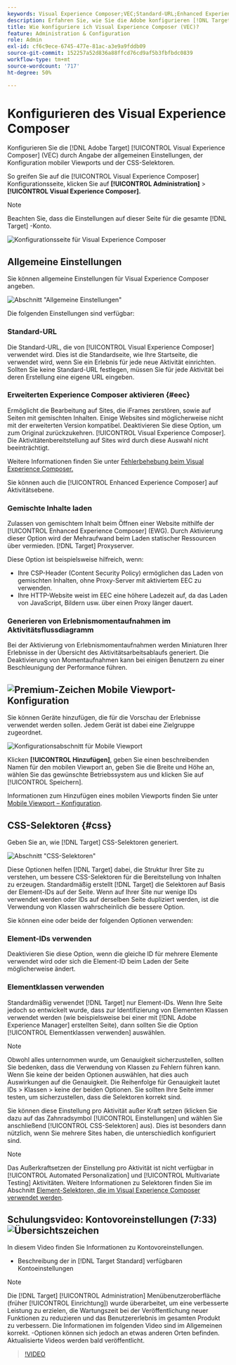 ```yaml
---
keywords: Visual Experience Composer;VEC;Standard-URL;Enhanced Experience Composer;EEC;gemischte Inhalte;Erlebnismomentaufnahmen;mobiler Viewport;CSS;CSS-Selektoren
description: Erfahren Sie, wie Sie die Adobe konfigurieren [!DNL Target] Visual Experience Composer (VEC) durch Festlegen der allgemeinen Einstellungen, der Konfiguration mobiler Viewports und der CSS-Selektoren.
title: Wie konfiguriere ich Visual Experience Composer (VEC)?
feature: Administration & Configuration
role: Admin
exl-id: cf6c9ece-6745-477e-81ac-a3e9a9fddb09
source-git-commit: 152257a52d836a88ffcd76cd9af5b3fbfbdc0839
workflow-type: tm+mt
source-wordcount: '717'
ht-degree: 50%

---
```


# Konfigurieren des Visual Experience Composer

Konfigurieren Sie die [!DNL Adobe Target] [!UICONTROL Visual Experience Composer] (VEC) durch Angabe der allgemeinen Einstellungen, der Konfiguration mobiler Viewports und der CSS-Selektoren.

So greifen Sie auf die [!UICONTROL Visual Experience Composer] Konfigurationsseite, klicken Sie auf **[!UICONTROL Administration]** > **[!UICONTROL Visual Experience Composer].**

>[!NOTE]
>
>Beachten Sie, dass die Einstellungen auf dieser Seite für die gesamte [!DNL Target] -Konto.

![Konfigurationsseite für Visual Experience Composer](/help/main/administrating-target/assets/vec.png)

## Allgemeine Einstellungen

Sie können allgemeine Einstellungen für Visual Experience Composer angeben.

![Abschnitt &quot;Allgemeine Einstellungen&quot;](/help/main/administrating-target/assets/general-settings.png)

Die folgenden Einstellungen sind verfügbar:

### Standard-URL

Die Standard-URL, die von [!UICONTROL Visual Experience Composer] verwendet wird. Dies ist die Standardseite, wie Ihre Startseite, die verwendet wird, wenn Sie ein Erlebnis für jede neue Aktivität einrichten. Sollten Sie keine Standard-URL festlegen, müssen Sie für jede Aktivität bei deren Erstellung eine eigene URL eingeben.

### Erweiterten Experience Composer aktivieren {#eec}

Ermöglicht die Bearbeitung auf Sites, die iFrames zerstören, sowie auf Seiten mit gemischten Inhalten. Einige Websites sind möglicherweise nicht mit der erweiterten Version kompatibel. Deaktivieren Sie diese Option, um zum Original zurückzukehren. [!UICONTROL Visual Experience Composer]. Die Aktivitätenbereitstellung auf Sites wird durch diese Auswahl nicht beeinträchtigt.

Weitere Informationen finden Sie unter [Fehlerbehebung beim Visual Experience Composer.](/help/main/c-experiences/c-visual-experience-composer/r-troubleshoot-composer/troubleshoot-composer.md)

Sie können auch die [!UICONTROL Enhanced Experience Composer] auf Aktivitätsebene.

### Gemischte Inhalte laden

Zulassen von gemischtem Inhalt beim Öffnen einer Website mithilfe der [!UICONTROL Enhanced Experience Composer] (EWG). Durch Aktivierung dieser Option wird der Mehraufwand beim Laden statischer Ressourcen über vermieden. [!DNL Target] Proxyserver.

Diese Option ist beispielsweise hilfreich, wenn:

* Ihre CSP-Header (Content Security Policy) ermöglichen das Laden von gemischten Inhalten, ohne Proxy-Server mit aktiviertem EEC zu verwenden.
* Ihre HTTP-Website weist im EEC eine höhere Ladezeit auf, da das Laden von JavaScript, Bildern usw. über einen Proxy länger dauert.

### Generieren von Erlebnismomentaufnahmen im Aktivitätsflussdiagramm

Bei der Aktivierung von Erlebnismomentaufnahmen werden Miniaturen Ihrer Erlebnisse in der Übersicht des Aktivitätsarbeitsablaufs generiert. Die Deaktivierung von Momentaufnahmen kann bei einigen Benutzern zu einer Beschleunigung der Performance führen.

## ![Premium-Zeichen](/help/main/assets/premium.png) Mobile Viewport-Konfiguration

Sie können Geräte hinzufügen, die für die Vorschau der Erlebnisse verwendet werden sollen. Jedem Gerät ist dabei eine Zielgruppe zugeordnet.

![Konfigurationsabschnitt für Mobile Viewport](/help/main/administrating-target/assets/mobile-viewport-configuration.png)

Klicken **[!UICONTROL Hinzufügen]**, geben Sie einen beschreibenden Namen für den mobilen Viewport an, geben Sie die Breite und Höhe an, wählen Sie das gewünschte Betriebssystem aus und klicken Sie auf [!UICONTROL Speichern].

Informationen zum Hinzufügen eines mobilen Viewports finden Sie unter [Mobile Viewport – Konfiguration](/help/main/c-experiences/c-visual-experience-composer/mobile-viewports.md).

## CSS-Selektoren {#css}

Geben Sie an, wie [!DNL Target] CSS-Selektoren generiert.

![Abschnitt &quot;CSS-Selektoren&quot;](/help/main/administrating-target/assets/css-selectors.png)

Diese Optionen helfen [!DNL Target] dabei, die Struktur Ihrer Site zu verstehen, um bessere CSS-Selektoren für die Bereitstellung von Inhalten zu erzeugen. Standardmäßig erstellt [!DNL Target] die Selektoren auf Basis der Element-IDs auf der Seite. Wenn auf Ihrer Site nur wenige IDs verwendet werden oder IDs auf derselben Seite dupliziert werden, ist die Verwendung von Klassen wahrscheinlich die bessere Option.

Sie können eine oder beide der folgenden Optionen verwenden:

### Element-IDs verwenden

Deaktivieren Sie diese Option, wenn die gleiche ID für mehrere Elemente verwendet wird oder sich die Element-ID beim Laden der Seite möglicherweise ändert.

### Elementklassen verwenden

Standardmäßig verwendet [!DNL Target] nur Element-IDs. Wenn Ihre Seite jedoch so entwickelt wurde, dass zur Identifizierung von Elementen Klassen verwendet werden (wie beispielsweise bei einer mit [!DNL Adobe Experience Manager] erstellten Seite), dann sollten Sie die Option [!UICONTROL Elementklassen verwenden] auswählen.

>[!NOTE]
>
>Obwohl alles unternommen wurde, um Genauigkeit sicherzustellen, sollten Sie bedenken, dass die Verwendung von Klassen zu Fehlern führen kann. Wenn Sie keine der beiden Optionen auswählen, hat dies auch Auswirkungen auf die Genauigkeit. Die Reihenfolge für Genauigkeit lautet IDs > Klassen > keine der beiden Optionen. Sie sollten Ihre Seite immer testen, um sicherzustellen, dass die Selektoren korrekt sind.

Sie können diese Einstellung pro Aktivität außer Kraft setzen (klicken Sie dazu auf das Zahnradsymbol [!UICONTROL Einstellungen] und wählen Sie anschließend [!UICONTROL CSS-Selektoren] aus). Dies ist besonders dann nützlich, wenn Sie mehrere Sites haben, die unterschiedlich konfiguriert sind.

>[!NOTE]
>
>Das Außerkraftsetzen der Einstellung pro Aktivität ist nicht verfügbar in [!UICONTROL Automated Personalization] und [!UICONTROL Multivariate Testing] Aktivitäten.  Weitere Informationen zu Selektoren finden Sie im Abschnitt [Element-Selektoren, die im Visual Experience Composer verwendet werden](/help/main/c-experiences/c-visual-experience-composer/vec-selectors.md).

## Schulungsvideo: Kontovoreinstellungen (7:33) ![Übersichtszeichen](/help/main/assets/overview.png)

In diesem Video finden Sie Informationen zu Kontovoreinstellungen.

* Beschreibung der in [!DNL Target Standard] verfügbaren Kontoeinstellungen

>[!NOTE]
>
>Die [!DNL Target] [!UICONTROL Administration] Menübenutzeroberfläche (früher [!UICONTROL Einrichtung]) wurde überarbeitet, um eine verbesserte Leistung zu erzielen, die Wartungszeit bei der Veröffentlichung neuer Funktionen zu reduzieren und das Benutzererlebnis im gesamten Produkt zu verbessern. Die Informationen im folgenden Video sind im Allgemeinen korrekt. -Optionen können sich jedoch an etwas anderen Orten befinden. Aktualisierte Videos werden bald veröffentlicht.

>[!VIDEO](https://video.tv.adobe.com/v/17379)

